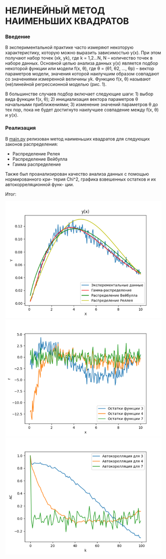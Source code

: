# НЕЛИНЕЙНЫЙ МЕТОД НАИМЕНЬШИХ КВАДРАТОВ

### Введение
В экспериментальной практике часто измеряют некоторую характеристику, которую можно выразить зависимостью y(x). При этом получают набор точек (xk, yk), где k = 1,2…N, N – количество точек в наборе данных.
Основной целью анализа данных y(x) является подбор некоторой функции или модели f(x, θ), где θ = (θ1, θ2, …, θp) – вектор параметров модели, значения которой наилучшим образом совпадают со значениями измеренной величины yk. Функцию f(x, θ) называют (не)линейной регрессионной моделью
(рис. 1).

В большинстве случаев подбор включает следующие шаги: 1) выбор вида функции f(x, θ); 2) инициализация вектора параметров θ начальными приближениями; 3) изменение значений параметров θ до тех пор, пока не будет достигнуто наилучшее совпадение между f(x, θ) и y(x). 

### Реализация
В [main.py](main.py) релизован метод наименьших квадратов для следующих законов распределения:
* Распределение Релея 
* Распределение Вейбулла
* Гамма распределение

Также был проанализирован качество анализа данных с помощью нормированного кри-
терия Chi^2, графика взвешенных остатков и их автокорреляционной функ-
ции.

Итог:

![img.png](img.png)
![img_1.png](img_1.png)
![img_2.png](img_2.png)
